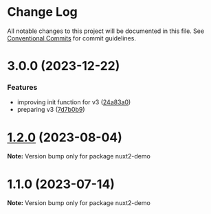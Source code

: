 # Change Log

All notable changes to this project will be documented in this file.
See [Conventional Commits](https://conventionalcommits.org) for commit guidelines.

# 3.0.0 (2023-12-22)


### Features

* improving init function for v3 ([24a83a0](https://github.com/tsparticles/vue2/commit/24a83a043c552dad4fa42ced026367698fe73da3))
* preparing v3 ([7d7b0b9](https://github.com/tsparticles/vue2/commit/7d7b0b9e78894a19ce9e064c1ea05260f1d7e4e8))





# [1.2.0](https://github.com/tsparticles/vue2/compare/nuxt2-demo@1.1.0...nuxt2-demo@1.2.0) (2023-08-04)

**Note:** Version bump only for package nuxt2-demo

# 1.1.0 (2023-07-14)

**Note:** Version bump only for package nuxt2-demo
